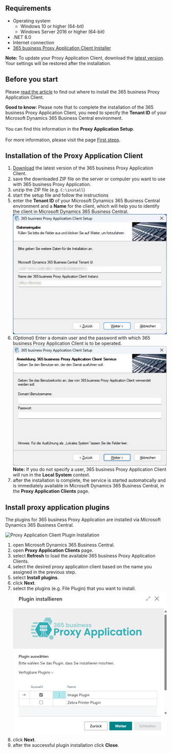  
## Requirements

- Operating system
    - Windows 10 or higher (64-bit)
    - Windows Server 2016 or higher (64-bit)
- .NET 8.0
- Internet connection
- [365 business Proxy Application Client Installer](https://365businessapi.com/api/SoftwareDownload?AppId=da472ae3-fa8a-406f-bbea-c2aafd5f77d5)

<div class="alert alert-info">
    <i class="fa-solid fa-lightbulb"></i> <strong>Note:</strong> To update your Proxy Application Client, download the <a href="https://365businessapi.com/api/SoftwareDownload?AppId=da472ae3-fa8a-406f-bbea-c2aafd5f77d5">latest version</a>. Your settings will be restored after the installation. 
</div>

## Before you start

Please [read the article](../proxy-application-whatis) to find out where to install the 365 business Proxy Application Client.

<div class="alert alert-notice">
    <i class="fa-solid fa-notes"></i> <strong>Good to know:</strong> Please note that to complete the installation of the 365 business Proxy Application Client, you need to specify the <strong>Tenant ID</strong> of your Microsoft Dynamics 365 Business Central environment.<br>
    <br>
    You can find this information in the <strong>Proxy Application Setup</strong>.<br>
    <br>
    For more information, please visit the page <a href="../get-started/">First steps</a>.
</div>

## Installation of the Proxy Application Client

 1. [Download](https://365businessapi.com/api/SoftwareDownload?AppId=da472ae3-fa8a-406f-bbea-c2aafd5f77d5) the latest version of the 365 business Proxy Application Client.
 2. save the downloaded ZIP file on the server or computer you want to use with 365 business Proxy Application.
 3. unzip the ZIP file (e.g. `C:\install`)
 4. start the setup file and follow the instructions
 5. enter the **Tenant ID** of your Microsoft Dynamics 365 Business Central environment and a **Name** for the client, which will help you to identify the client in Microsoft Dynamics 365 Business Central.
    ![Proxy Application Client Installation - Data Entry](/assets/images/365-business-proxy-application/c21483cf5f877db2cc391ffa37013ce6d0fca92b9ee7ecc22d7dbbf7d97403f6.png)
 6. *(Optional)* Enter a domain user and the password with which 365 business Proxy Application Client is to be operated.
    ![Proxy Application Client Installation - Login](/assets/images/365-business-proxy-application/bd510f87-83cc-471f-a2e8-bb1ef9dc428a.png)
    <div class="alert alert-info">
    <i class="fa-solid fa-lightbulb"></i> <strong>Note:</strong> If you do not specify a user, 365 business Proxy Application Client will run in the <strong>Local System</strong> context.
    </div>
 7. after the installation is complete, the service is started automatically and is immediately available in Microsoft Dynamics 365 Business Central, in the **Proxy Application Clients** page.

## Install proxy application plugins

The plugins for 365 business Proxy Application are installed via Microsoft Dynamics 365 Business Central.

![Proxy Application Client Plugin Installation](/assets/images/365-business-proxy-application/proxyapp-installplugin-en-EN.gif)

 1. open Microsoft Dynamics 365 Business Central.
 2. open **Proxy Application Clients** page.
 3. select **Refresh** to load the available 365 business Proxy Application Clients.
 4. select the desired proxy application client based on the name you assigned in the previous step.
 5. select **Install plugins**.
 6. click **Next**.
 7. select the plugins (e.g. File Plugin) that you want to install.<br>
    ![Plugin Auswahl](/assets/images/365-business-proxy-application/2fd00b9a-6e91-4db9-9418-05a7cb61c22f.png)
 8. click **Next**.
 9. after the successful plugin installation click **Close**.


